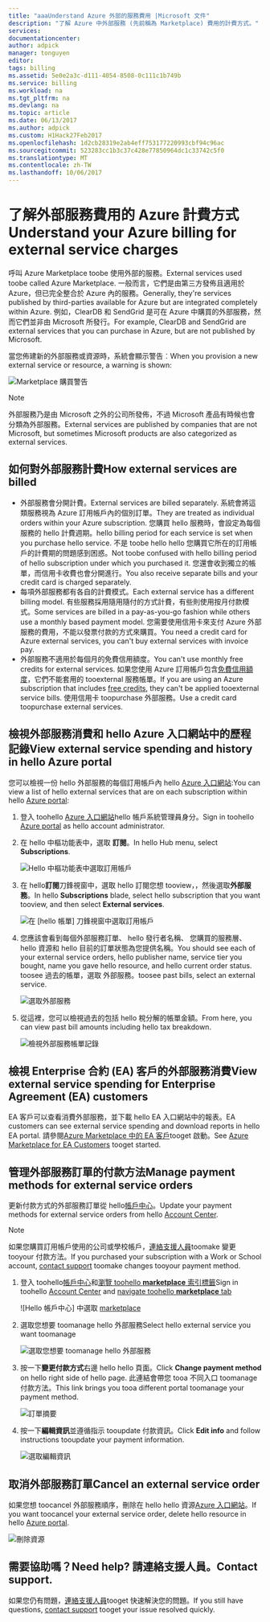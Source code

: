 ```yaml
---
title: "aaaUnderstand Azure 外部的服務費用 |Microsoft 文件"
description: "了解 Azure 中外部服務 (先前稱為 Marketplace) 費用的計費方式。"
services: 
documentationcenter: 
author: adpick
manager: tonguyen
editor: 
tags: billing
ms.assetid: 5e0e2a3c-d111-4054-8508-0c111c1b749b
ms.service: billing
ms.workload: na
ms.tgt_pltfrm: na
ms.devlang: na
ms.topic: article
ms.date: 06/13/2017
ms.author: adpick
ms.custom: H1Hack27Feb2017
ms.openlocfilehash: 1d2cb28319e2ab4eff753177220993cbf94c96ac
ms.sourcegitcommit: 523283cc1b3c37c428e77850964dc1c33742c5f0
ms.translationtype: MT
ms.contentlocale: zh-TW
ms.lasthandoff: 10/06/2017
---
```

# <a name="understand-your-azure-billing-for-external-service-charges"></a><span data-ttu-id="7c2fd-103">了解外部服務費用的 Azure 計費方式</span><span class="sxs-lookup"><span data-stu-id="7c2fd-103">Understand your Azure billing for external service charges</span></span>
<span data-ttu-id="7c2fd-104">呼叫 Azure Marketplace toobe 使用外部的服務。</span><span class="sxs-lookup"><span data-stu-id="7c2fd-104">External services used toobe called Azure Marketplace.</span></span> <span data-ttu-id="7c2fd-105">一般而言，它們是由第三方發佈且適用於 Azure，但已完全整合於 Azure 內的服務。</span><span class="sxs-lookup"><span data-stu-id="7c2fd-105">Generally, they're services published by third-parties available for Azure but are integrated completely within Azure.</span></span> <span data-ttu-id="7c2fd-106">例如，ClearDB 和 SendGrid 是可在 Azure 中購買的外部服務，然而它們並非由 Microsoft 所發行。</span><span class="sxs-lookup"><span data-stu-id="7c2fd-106">For example, ClearDB and SendGrid are external services that you can purchase in Azure, but are not published by Microsoft.</span></span>

<span data-ttu-id="7c2fd-107">當您佈建新的外部服務或資源時，系統會顯示警告︰</span><span class="sxs-lookup"><span data-stu-id="7c2fd-107">When you provision a new external service or resource, a warning is shown:</span></span>

![Marketplace 購買警告](./media/billing-understand-your-azure-marketplace-charges/marketplace-warning.PNG)

> [!NOTE]
> <span data-ttu-id="7c2fd-109">外部服務乃是由 Microsoft 之外的公司所發佈，不過 Microsoft 產品有時候也會分類為外部服務。</span><span class="sxs-lookup"><span data-stu-id="7c2fd-109">External services are published by companies that are not Microsoft, but sometimes Microsoft products are also categorized as external services.</span></span>
> 
> 

## <a name="how-external-services-are-billed"></a><span data-ttu-id="7c2fd-110">如何對外部服務計費</span><span class="sxs-lookup"><span data-stu-id="7c2fd-110">How external services are billed</span></span>
- <span data-ttu-id="7c2fd-111">外部服務會分開計費。</span><span class="sxs-lookup"><span data-stu-id="7c2fd-111">External services are billed separately.</span></span> <span data-ttu-id="7c2fd-112">系統會將這類服務視為 Azure 訂用帳戶內的個別訂單。</span><span class="sxs-lookup"><span data-stu-id="7c2fd-112">They are treated as individual orders within your Azure subscription.</span></span> <span data-ttu-id="7c2fd-113">您購買 hello 服務時，會設定為每個服務的 hello 計費週期。</span><span class="sxs-lookup"><span data-stu-id="7c2fd-113">hello billing period for each service is set when you purchase hello service.</span></span> <span data-ttu-id="7c2fd-114">不是 toobe hello hello 您購買它所在的訂用帳戶的計費期的問題感到困惑。</span><span class="sxs-lookup"><span data-stu-id="7c2fd-114">Not toobe confused with hello billing period of hello subscription under which you purchased it.</span></span> <span data-ttu-id="7c2fd-115">您還會收到獨立的帳單，而信用卡收費也會分開進行。</span><span class="sxs-lookup"><span data-stu-id="7c2fd-115">You also receive separate bills and your credit card is charged separately.</span></span>
- <span data-ttu-id="7c2fd-116">每項外部服務都有各自的計費模式。</span><span class="sxs-lookup"><span data-stu-id="7c2fd-116">Each external service has a different billing model.</span></span> <span data-ttu-id="7c2fd-117">有些服務採用隨用隨付的方式計費，有些則使用按月付款模式。</span><span class="sxs-lookup"><span data-stu-id="7c2fd-117">Some services are billed in a pay-as-you-go fashion while others use a monthly based payment model.</span></span> <span data-ttu-id="7c2fd-118">您需要使用信用卡來支付 Azure 外部服務的費用，不能以發票付款的方式來購買。</span><span class="sxs-lookup"><span data-stu-id="7c2fd-118">You need a credit card for Azure external services, you can't buy external services with invoice pay.</span></span>
- <span data-ttu-id="7c2fd-119">外部服務不適用於每個月的免費信用額度。</span><span class="sxs-lookup"><span data-stu-id="7c2fd-119">You can't use monthly free credits for external services.</span></span> <span data-ttu-id="7c2fd-120">如果您使用 Azure 訂用帳戶包含[免費信用額度](https://azure.microsoft.com/pricing/spending-limits/)，它們不能套用的 tooexternal 服務帳單。</span><span class="sxs-lookup"><span data-stu-id="7c2fd-120">If you are using an Azure subscription that includes [free credits](https://azure.microsoft.com/pricing/spending-limits/), they can't be applied tooexternal service bills.</span></span> <span data-ttu-id="7c2fd-121">使用信用卡 toopurchase 外部服務。</span><span class="sxs-lookup"><span data-stu-id="7c2fd-121">Use a credit card toopurchase external services.</span></span>


## <a name="view-external-service-spending-and-history-in-hello-azure-portal"></a><span data-ttu-id="7c2fd-122">檢視外部服務消費和 hello Azure 入口網站中的歷程記錄</span><span class="sxs-lookup"><span data-stu-id="7c2fd-122">View external service spending and history in hello Azure portal</span></span>
<span data-ttu-id="7c2fd-123">您可以檢視一份 hello 外部服務的每個訂用帳戶內 hello [Azure 入口網站](https://portal.azure.com/):</span><span class="sxs-lookup"><span data-stu-id="7c2fd-123">You can view a list of hello external services that are on each subscription within hello [Azure portal](https://portal.azure.com/):</span></span> 

1. <span data-ttu-id="7c2fd-124">登入 toohello [Azure 入口網站](https://portal.azure.com/)hello 帳戶系統管理員身分。</span><span class="sxs-lookup"><span data-stu-id="7c2fd-124">Sign in toohello [Azure portal](https://portal.azure.com/) as hello account administrator.</span></span>
2. <span data-ttu-id="7c2fd-125">在 hello 中樞功能表中，選取 **訂閱**。</span><span class="sxs-lookup"><span data-stu-id="7c2fd-125">In hello Hub menu, select **Subscriptions**.</span></span>
   
    ![Hello 中樞功能表中選取訂用帳戶](./media/billing-understand-your-azure-marketplace-charges/sub-button.png) 
3. <span data-ttu-id="7c2fd-127">在 hello**訂閱**刀鋒視窗中，選取 hello 訂閱您想 tooview，，然後選取**外部服務**。</span><span class="sxs-lookup"><span data-stu-id="7c2fd-127">In hello **Subscriptions** blade, select hello subscription that you want tooview, and then select **External services**.</span></span>
   
    ![在 [hello 帳單] 刀鋒視窗中選取訂用帳戶](./media/billing-understand-your-azure-marketplace-charges/select-sub-external-services.png)
4. <span data-ttu-id="7c2fd-129">您應該會看到每個外部服務訂單、 hello 發行者名稱、 您購買的服務層、 hello 資源和 hello 目前的訂單狀態為您提供名稱。</span><span class="sxs-lookup"><span data-stu-id="7c2fd-129">You should see each of your external service orders, hello publisher name, service tier you bought, name you gave hello resource, and hello current order status.</span></span> <span data-ttu-id="7c2fd-130">toosee 過去的帳單，選取 外部服務。</span><span class="sxs-lookup"><span data-stu-id="7c2fd-130">toosee past bills, select an external service.</span></span>
   
    ![選取外部服務](./media/billing-understand-your-azure-marketplace-charges/external-service-blade2.png)
5. <span data-ttu-id="7c2fd-132">從這裡，您可以檢視過去的包括 hello 稅分解的帳單金額。</span><span class="sxs-lookup"><span data-stu-id="7c2fd-132">From here, you can view past bill amounts including hello tax breakdown.</span></span>
   
    ![檢視外部服務帳單記錄](./media/billing-understand-your-azure-marketplace-charges/billing-overview-blade.png)

## <a name="view-external-service-spending-for-enterprise-agreement-ea-customers"></a><span data-ttu-id="7c2fd-134">檢視 Enterprise 合約 (EA) 客戶的外部服務消費</span><span class="sxs-lookup"><span data-stu-id="7c2fd-134">View external service spending for Enterprise Agreement (EA) customers</span></span>
<span data-ttu-id="7c2fd-135">EA 客戶可以查看消費外部服務，並下載 hello EA 入口網站中的報表。</span><span class="sxs-lookup"><span data-stu-id="7c2fd-135">EA customers can see external service spending and download reports in hello EA portal.</span></span> <span data-ttu-id="7c2fd-136">請參閱[Azure Marketplace 中的 EA 客戶](https://ea.azure.com/helpdocs/azureMarketplace)tooget 啟動。</span><span class="sxs-lookup"><span data-stu-id="7c2fd-136">See [Azure Marketplace for EA Customers](https://ea.azure.com/helpdocs/azureMarketplace) tooget started.</span></span>

## <a name="manage-payment-methods-for-external-service-orders"></a><span data-ttu-id="7c2fd-137">管理外部服務訂單的付款方法</span><span class="sxs-lookup"><span data-stu-id="7c2fd-137">Manage payment methods for external service orders</span></span>
<span data-ttu-id="7c2fd-138">更新付款方式的外部服務訂單從 hello[帳戶中心](https://account.windowsazure.com/)。</span><span class="sxs-lookup"><span data-stu-id="7c2fd-138">Update your payment methods for external service orders from hello [Account Center](https://account.windowsazure.com/).</span></span>

> [!NOTE]
> <span data-ttu-id="7c2fd-139">如果您購買訂用帳戶使用的公司或學校帳戶，[連絡支援人員](https://portal.azure.com/?#blade/Microsoft_Azure_Support/HelpAndSupportBlade)toomake 變更 tooyour 付款方法。</span><span class="sxs-lookup"><span data-stu-id="7c2fd-139">If you purchased your subscription with a Work or School account, [contact support](https://portal.azure.com/?#blade/Microsoft_Azure_Support/HelpAndSupportBlade) toomake changes tooyour payment method.</span></span>
> 
> 

1. <span data-ttu-id="7c2fd-140">登入 toohello[帳戶中心](https://account.windowsazure.com/)和[瀏覽 toohello **marketplace**  索引標籤](https://account.windowsazure.com/Store)</span><span class="sxs-lookup"><span data-stu-id="7c2fd-140">Sign in toohello [Account Center](https://account.windowsazure.com/) and [navigate toohello **marketplace** tab](https://account.windowsazure.com/Store)</span></span>
   
    ![Hello 帳戶中心] 中選取 [marketplace](./media/billing-understand-your-azure-marketplace-charges/select-marketplace.png)
2. <span data-ttu-id="7c2fd-142">選取您想要 toomanage hello 外部服務</span><span class="sxs-lookup"><span data-stu-id="7c2fd-142">Select hello external service you want toomanage</span></span>
   
    ![選取您想要 toomanage hello 外部服務](./media/billing-understand-your-azure-marketplace-charges/select-ext-service.png)
3. <span data-ttu-id="7c2fd-144">按一下**變更付款方式**右邊 hello hello 頁面。</span><span class="sxs-lookup"><span data-stu-id="7c2fd-144">Click **Change payment method** on hello right side of hello page.</span></span> <span data-ttu-id="7c2fd-145">此連結會帶您 tooa 不同入口 toomanage 付款方法。</span><span class="sxs-lookup"><span data-stu-id="7c2fd-145">This link brings you tooa different portal toomanage your payment method.</span></span>
   
    ![訂單摘要](./media/billing-understand-your-azure-marketplace-charges/change-payment.PNG)
4. <span data-ttu-id="7c2fd-147">按一下**編輯資訊**並遵循指示 tooupdate 付款資訊。</span><span class="sxs-lookup"><span data-stu-id="7c2fd-147">Click **Edit info** and follow instructions tooupdate your payment information.</span></span>
   
    ![選取編輯資訊](./media/billing-understand-your-azure-marketplace-charges/edit-info.png)

## <a name="cancel-an-external-service-order"></a><span data-ttu-id="7c2fd-149">取消外部服務訂單</span><span class="sxs-lookup"><span data-stu-id="7c2fd-149">Cancel an external service order</span></span>
<span data-ttu-id="7c2fd-150">如果您想 toocancel 外部服務順序，刪除在 hello hello 資源[Azure 入口網站](https://portal.azure.com)。</span><span class="sxs-lookup"><span data-stu-id="7c2fd-150">If you want toocancel your external service order, delete hello resource in hello [Azure portal](https://portal.azure.com).</span></span>

![刪除資源](./media/billing-understand-your-azure-marketplace-charges/deleteMarketplaceOrder.PNG)

## <a name="need-help-contact-support"></a><span data-ttu-id="7c2fd-152">需要協助嗎？</span><span class="sxs-lookup"><span data-stu-id="7c2fd-152">Need help?</span></span> <span data-ttu-id="7c2fd-153">請連絡支援人員。</span><span class="sxs-lookup"><span data-stu-id="7c2fd-153">Contact support.</span></span>
<span data-ttu-id="7c2fd-154">如果您仍有問題，[連絡支援人員](https://portal.azure.com/?#blade/Microsoft_Azure_Support/HelpAndSupportBlade)tooget 快速解決您的問題。</span><span class="sxs-lookup"><span data-stu-id="7c2fd-154">If you still have questions, [contact support](https://portal.azure.com/?#blade/Microsoft_Azure_Support/HelpAndSupportBlade) tooget your issue resolved quickly.</span></span>

